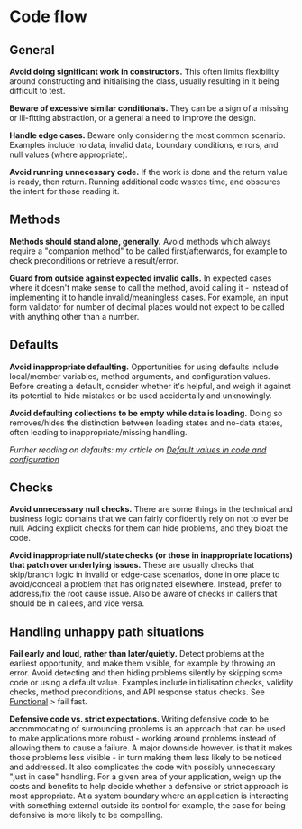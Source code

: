# Code flow


## General

**Avoid doing significant work in constructors.** This often limits flexibility around constructing and initialising the class, usually resulting in it being difficult to test.

**Beware of excessive similar conditionals.** They can be a sign of a missing or ill-fitting abstraction, or a general a need to improve the design.

**Handle edge cases.** Beware only considering the most common scenario. Examples include no data, invalid data, boundary conditions, errors, and null values (where appropriate).

**Avoid running unnecessary code.** If the work is done and the return value is ready, then return. Running additional code wastes time, and obscures the intent for those reading it.


## Methods

**Methods should stand alone, generally.** Avoid methods which always require a "companion method" to be called first/afterwards, for example to check preconditions or retrieve a result/error.

**Guard from outside against expected invalid calls.** In expected cases where it doesn't make sense to call the method, avoid calling it - instead of implementing it to handle invalid/meaningless cases. For example, an input form validator for number of decimal places would not expect to be called with anything other than a number.


## Defaults

**Avoid inappropriate defaulting.** Opportunities for using defaults include local/member variables, method arguments, and configuration values. Before creating a default, consider whether it's helpful, and weigh it against its potential to hide mistakes or be used accidentally and unknowingly.

**Avoid defaulting collections to be empty while data is loading.** Doing so removes/hides the distinction between loading states and no-data states, often leading to inappropriate/missing handling.

*Further reading on defaults: my article on [Default values in code and configuration](https://medium.com/@robatwilliams/default-values-in-code-and-configuration-b9da376c58ae)*


## Checks

**Avoid unnecessary null checks.** There are some things in the technical and business logic domains that we can fairly confidently rely on not to ever be null. Adding explicit checks for them can hide problems, and they bloat the code.

**Avoid inappropriate null/state checks (or those in inappropriate locations) that patch over underlying issues.** These are usually checks that skip/branch logic in invalid or edge-case scenarios, done in one place to avoid/conceal a problem that has originated elsewhere. Instead, prefer to address/fix the root cause issue. Also be aware of checks in callers that should be in callees, and vice versa.


## Handling unhappy path situations

**Fail early and loud, rather than later/quietly.** Detect problems at the earliest opportunity, and make them visible, for example by throwing an error. Avoid detecting and then hiding problems silently by skipping some code or using a default value. Examples include initialisation checks, validity checks, method preconditions, and API response status checks. See [Functional](functional.md) > fail fast.

**Defensive code vs. strict expectations.** Writing defensive code to be accommodating of surrounding problems is an approach that can be used to make applications more robust - working around problems instead of allowing them to cause a failure. A major downside however, is that it makes those problems less visible - in turn making them less likely to be noticed and addressed. It also complicates the code with possibly unnecessary "just in case" handling. For a given area of your application, weigh up the costs and benefits to help decide whether a defensive or strict approach is most appropriate. At a system boundary where an application is interacting with something external outside its control for example, the case for being defensive is more likely to be compelling.
